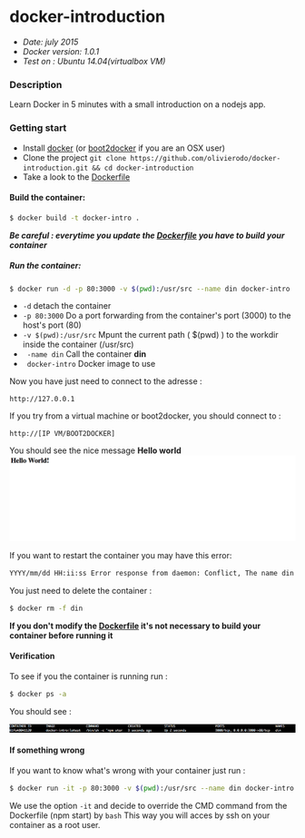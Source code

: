 # docker-introduction

- *Date: july 2015*
- *Docker version: 1.0.1*
- *Test on : Ubuntu 14.04(virtualbox VM)*

### Description

Learn Docker in 5 minutes with a small introduction on a nodejs app.

### Getting start

- Install [docker](https://docs.docker.com/installation/) (or [boot2docker](http://boot2docker.io/) if you are an OSX user)
- Clone the project ```git clone https://github.com/olivierodo/docker-introduction.git && cd docker-introduction```
- Take a look to the [Dockerfile](DockerFile)

#### Build the container:

```sh
$ docker build -t docker-intro .
```

***Be careful : everytime you update the [Dockerfile](Dockerfile) you have to build your container***


##### Run the container:

```sh
$ docker run -d -p 80:3000 -v $(pwd):/usr/src --name din docker-intro
```

- ``` -d ``` detach the container
- ``` -p 80:3000 ``` Do a port forwarding from the container's port (3000) to the host's port (80)
- ``` -v $(pwd):/usr/src ``` Mpunt the current path ( $(pwd) ) to the workdir inside the container (/usr/src)
- ``` -name din``` Call the container **din**
- ``` docker-intro``` Docker image to use

Now you have just need to connect to the adresse  :
```
http://127.0.0.1
```

If you try from a virtual machine or boot2docker, you should connect to :
```
http://[IP VM/BOOT2DOCKER]
```

You should see the nice message **Hello world**
![HelloWorld](doc/images/hello.png)


If you want to restart the container you may have this error:

```sh
YYYY/mm/dd HH:ii:ss Error response from daemon: Conflict, The name din is already assigned to {CONTAINER_ID}. You have to delete (or rename) that container to be able to assign din to a container again.
```

You just need to delete the container :

```sh
$ docker rm -f din
```

**If you don't modify the [Dockerfile](Dockerfile) it's not necessary to build your container before running it**

#### Verification

To see if you the container is running run :

```sh
$ docker ps -a
```

You should see :

![ps-a](doc/images/ps-a.png)

#### If something wrong

If you want to know what's wrong with your container just run :


```sh
$ docker run -it -p 80:3000 -v $(pwd):/usr/src --name din docker-intro bash
```
We use the option ```-it``` and decide to override the CMD command from the Dockerfile (npm start) by ```bash```
This way you will acces by ssh on your container as a root user.
